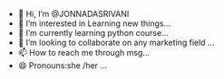 - 👋 Hi, I’m @JONNADASRIVANI
- 👀 I’m interested in  Learning new things...
- 🌱 I’m currently learning  python course...
- 💞️ I’m looking to collaborate on any marketing field ...
- 📫 How to reach me through  msg...
- 😄 Pronouns:she /her ...
  

<!---
JONNADASRIVANI/JONNADASRIVANI is a ✨ special ✨ repository because its `README.md` (this file) appears on your GitHub profile.
You can click the Preview link to take a look at your changes.
--->

